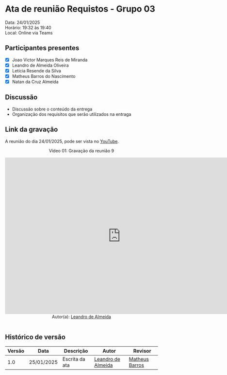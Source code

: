 # Ata de reunião Requistos - Grupo 03

Data: 24/01/2025 <br>
Horário: 19:32 às 19:40 <br>
Local: Online via Teams

## Participantes presentes

- [x] Joao Victor Marques Reis de Miranda
- [x] Leandro de Almeida Oliveira
- [x] Letícia Resende da Silva
- [x] Matheus Barros do Nascimento
- [x] Natan da Cruz Almeida

## Discussão

- Discussão sobre o conteúdo da entrega
- Organização dos requisitos que serão utilizados na entraga


## Link da gravação
A reunião do dia 24/01/2025, pode ser vista no [YouTube](https://www.youtube.com/watch?v=N1alMrJa-WU).</p>

<center>
    <p>Vídeo 01: Gravação da reunião 9</p>
    <iframe width="760" height="515" src="https://www.youtube.com/embed/IDpxplXJziE?si=4pAJ60FHxNnPkjFA" title="YouTube video player" frameborder="0" allow="accelerometer; autoplay; clipboard-write; encrypted-media; gyroscope; picture-in-picture; web-share" referrerpolicy="strict-origin-when-cross-origin" allowfullscreen></iframe>
</center>

<center>
Autor(a): <a href="https://github.com/leomitx10" target = "_blank">Leandro de Almeida</a></h6>
</center>

<br>

## Histórico de versão

<center>

| Versão | Data       | Descrição                | Autor                                       | Revisor                                      |
| ------ | ---------- | ------------------------ | ------------------------------------------------ | ------------------------------------------------ |
|  1.0   | 25/01/2025 |   Escrita da ata   | [Leandro de Almeida](https://github.com/leomitx10) | [Matheus Barros ](https://github.com/Ninja-Haiyai)| 

</center>